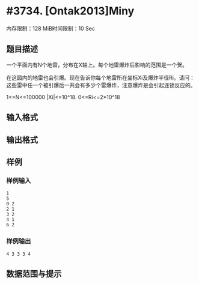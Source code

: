 # #3734. [Ontak2013]Miny

内存限制：128 MiB时间限制：10 Sec

## 题目描述

一个平面内有N个地雷，分布在X轴上。每个地雷爆炸后影响的范围是一个贺。

在这圆内的地雷也会引爆。现在告诉你每个地雷所在坐标Xi及爆炸半径Ri。请问：这些雷中任一个被引爆后一共会有多少个雷爆炸，注意爆炸是会引起连锁反应的。

1<=N<=100000 |Xi|<=10^18. 0<=Ri<=2*10^18

## 输入格式

## 输出格式

## 样例

### 样例输入

    
    1
    5
    0 2
    2 1
    3 2
    4 1
    6 2
    

### 样例输出

    
    4 3 3 3 4
    

## 数据范围与提示
